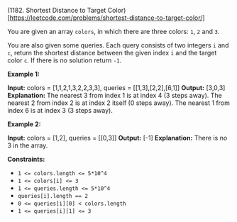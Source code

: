 (1182. Shortest Distance to Target Color)[https://leetcode.com/problems/shortest-distance-to-target-color/]

You are given an array `colors`, in which there are three colors: `1`, `2` and `3`.

You are also given some queries. Each query consists of two integers `i` and `c`, return the shortest distance between the given index `i` and the target color `c`. If there is no solution return `-1`.

**Example 1:**

**Input:** colors = \[1,1,2,1,3,2,2,3,3\], queries = \[\[1,3\],\[2,2\],\[6,1\]\]
**Output:** \[3,0,3\]
**Explanation:** 
The nearest 3 from index 1 is at index 4 (3 steps away).
The nearest 2 from index 2 is at index 2 itself (0 steps away).
The nearest 1 from index 6 is at index 3 (3 steps away).

**Example 2:**

**Input:** colors = \[1,2\], queries = \[\[0,3\]\]
**Output:** \[-1\]
**Explanation:** There is no 3 in the array.

**Constraints:**

*   `1 <= colors.length <= 5*10^4`
*   `1 <= colors[i] <= 3`
*   `1 <= queries.length <= 5*10^4`
*   `queries[i].length == 2`
*   `0 <= queries[i][0] < colors.length`
*   `1 <= queries[i][1] <= 3`
